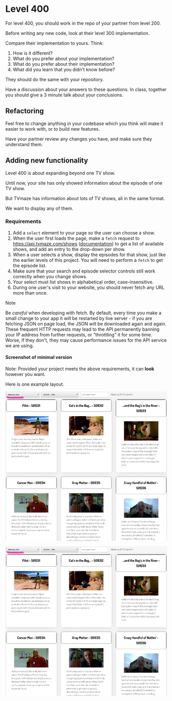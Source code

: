 # Level 400

For level 400, you should work in the repo of your partner from level 200.

Before writing any new code, look at their level 300 implementation.

Compare their implementation to yours. Think:
1. How is it different?
2. What do you prefer about your implementation?
3. What do you prefer about their implementation?
4. What did you learn that you didn't know before?

They should do the same with your repository.

Have a discussion about your answers to these questions. In class, together you should give a 3 minute talk about your conclusions.

## Refactoring

Feel free to change anything in your codebase which you think will make it easier to work with, or to build new features.

Have your partner review any changes you have, and make sure they understand them.

## Adding new functionality

Level 400 is about expanding beyond one TV show.

Until now, your site has only showed information about the episode of one TV show.

But TVmaze has information about lots of TV shows, all in the same format.

We want to display any of them.

### Requirements

1. Add a `select` element to your page so the user can choose a show.
2. When the user first loads the page, make a `fetch` request to https://api.tvmaze.com/shows ([documentation](https://www.tvmaze.com/api#show-index)) to get a list of available shows, and add an entry to the drop-down per show.
3. When a user selects a show, display the episodes for that show, just like the earlier levels of this project. You will need to perform a `fetch` to get the episode list.
4. Make sure that your search and episode selector controls still work correctly when you change shows.
5. Your select must list shows in alphabetical order, case-insensitive.
6. During one user's visit to your website, you should never fetch any URL more than once.

> [!NOTE]  
> Be _careful_ when developing with fetch. By default, every time you make a small change to your app it will be restarted by live server - if you are fetching JSON on page load, the JSON will be downloaded again and again. These frequent HTTP requests may lead to the API permanently banning your IP address from further requests, or "throttling" it for some time. Worse, if they don't, they may cause performance issues for the API service we are using.

#### Screenshot of minimal version

Note: Provided your project meets the above requirements, it can **look** however you want.

Here is one example layout.

![Screenshot of a website with a drop-down list with the show "Breaking Bad" selected](example-screenshots/example-level-400-1.jpg)

![Screenshot of a website with a drop-down list showing multiple TV shows](example-screenshots/example-level-400-1.jpg)
